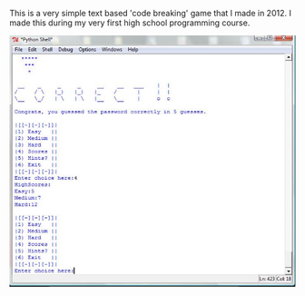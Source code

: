 This is a very simple text based 'code breaking' game that I made in 2012.
I made this during my very first high school programming course.

![Screenie](./safebreaker.jpg)
